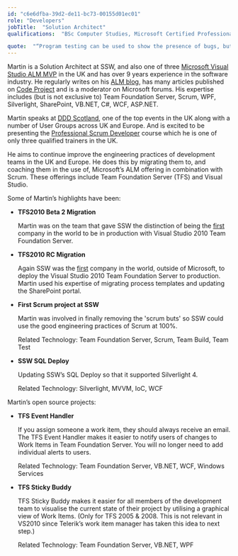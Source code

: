```yaml
---
id: "c6e6dfba-39d2-de11-bc73-00155d01ec01"
role: "Developers"
jobTitle:  "Solution Architect"
qualifications:  "BSc Computer Studies, Microsoft Certified Professional, Microsoft Certified Technical Specialist"

quote:  "“Program testing can be used to show the presence of bugs, but never to show their absence!”"
---
```


Martin is a Solution Architect at SSW, and also one of three [Microsoft Visual Studio ALM MVP](https://mvp.support.microsoft.com/profile/Martin.Hinshelwood) in the UK and has over 9 years experience in the software industry. He regularly writes on his [ALM blog](http://blog.hinshelwood.com/), has many articles published on [Code Project](https://www.codeproject.com/Members/Martin-Hinshelwood) and is a moderator on Microsoft forums. His expertise includes (but is not exclusive to) Team Foundation Server, Scrum, WPF, Silverlight, SharePoint, VB.NET, C#, WCF, ASP.NET. 

Martin speaks at [DDD Scotland](https://www.developerdeveloperdeveloper.com), one of the top events in the UK along with a number of User Groups across UK and Europe. And is excited to be presenting the [Professional Scrum Developer](http://www.ssw.com.au/ssw/Events/Scrum-Training-Course.aspx) course which he is one of only three qualified trainers in the UK. 

He aims to continue improve the engineering practices of development teams in the UK and Europe. He does this by migrating them to, and coaching them in the use of, Microsoft’s ALM offering in combination with Scrum. These offerings include Team Foundation Server (TFS) and Visual Studio.

Some of Martin’s highlights have been:

*   **TFS2010 Beta 2 Migration**   

    Martin was on the team that gave SSW the distinction of being the [first](https://nkdagility.com/blog/deploying-visual-studio-2010-team-foundation-server-beta-2-done) company in the world to be in production with Visual Studio 2010 Team Foundation Server. 
*   **TFS2010 RC Migration**   

    Again SSW was the [first](https://nkdagility.com/blog/upgrading-from-tfs-2010-beta-2-to-tfs-2010-rc-done) company in the world, outside of Microsoft, to deploy the Visual Studio 2010 Team Foundation Server to production. Martin used his expertise of migrating process templates and updating the SharePoint portal. 
*   **First Scrum project at SSW**  

    Martin was involved in finally removing the 'scrum buts' so SSW could use the good engineering practices of Scrum at 100%.   

    Related Technology: Team Foundation Server, Scrum, Team Build, Team Test 
*   **SSW SQL Deploy**   

    Updating SSW’s SQL Deploy so that it supported Silverlight 4.  

    Related Technology: Silverlight, MVVM, IoC, WCF 

Martin’s open source projects:

*   **TFS Event Handler**   

    If you assign someone a work item, they should always receive an email. The TFS Event Handler makes it easier to notify users of changes to Work Items in Team Foundation Server. You will no longer need to add individual alerts to users.   

    Related Technology: Team Foundation Server, VB.NET, WCF, Windows Services 
*   **TFS Sticky Buddy**   

    TFS Sticky Buddy makes it easier for all members of the development team to visualise the current state of their project by utilising a graphical view of Work Items. (Only for TFS 2005 & 2008. This is not relevant in VS2010 since Telerik’s work item manager has taken this idea to next step.)  

    Related Technology: Team Foundation Server, VB.NET, WPF 
